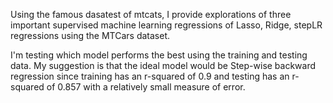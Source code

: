 
Using the famous dasatest of mtcats, I provide explorations of three important supervised machine learning 
regressions of Lasso, Ridge, stepLR regressions using the MTCars dataset.

I'm testing which model performs the best using the training and testing data. My suggestion is that
the ideal model would be Step-wise backward regression since training has an r-squared of 0.9 and testing
has an r-squared of 0.857 with a relatively small measure of error. 
